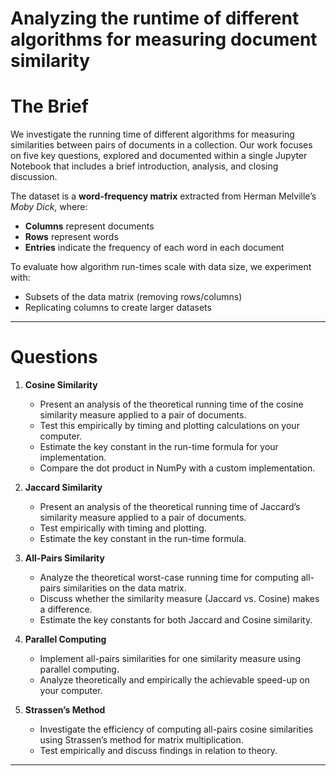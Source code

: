 # Analyzing the runtime of different algorithms for measuring document similarity 

# The Brief  

We investigate the running time of different algorithms for measuring similarities between pairs of documents in a collection. Our work focuses on five key questions, explored and documented within a single Jupyter Notebook that includes a brief introduction, analysis, and closing discussion.  

The dataset is a **word-frequency matrix** extracted from Herman Melville’s *Moby Dick*, where:  
- **Columns** represent documents  
- **Rows** represent words  
- **Entries** indicate the frequency of each word in each document  

To evaluate how algorithm run-times scale with data size, we experiment with:  
- Subsets of the data matrix (removing rows/columns)  
- Replicating columns to create larger datasets  

---

# Questions  

1. **Cosine Similarity**  
   - Present an analysis of the theoretical running time of the cosine similarity measure applied to a pair of documents.  
   - Test this empirically by timing and plotting calculations on your computer.  
   - Estimate the key constant in the run-time formula for your implementation.  
   - Compare the dot product in NumPy with a custom implementation.  

2. **Jaccard Similarity**  
   - Present an analysis of the theoretical running time of Jaccard’s similarity measure applied to a pair of documents.  
   - Test empirically with timing and plotting.  
   - Estimate the key constant in the run-time formula.  

3. **All-Pairs Similarity**  
   - Analyze the theoretical worst-case running time for computing all-pairs similarities on the data matrix.  
   - Discuss whether the similarity measure (Jaccard vs. Cosine) makes a difference.  
   - Estimate the key constants for both Jaccard and Cosine similarity.  

4. **Parallel Computing**  
   - Implement all-pairs similarities for one similarity measure using parallel computing.  
   - Analyze theoretically and empirically the achievable speed-up on your computer.  

5. **Strassen’s Method**  
   - Investigate the efficiency of computing all-pairs cosine similarities using Strassen’s method for matrix multiplication.  
   - Test empirically and discuss findings in relation to theory.  

---

